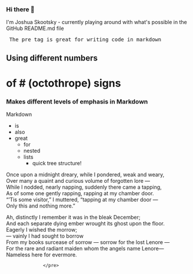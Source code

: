### Hi there 👋

I'm Joshua Skootsky - currently playing around with what's possible in the GitHub README.md file

<pre> The pre tag is great for writing code in markdown
</pre>

## Using different numbers
# of # (octothrope) signs
### Makes different levels of  emphasis in Markdown

Markdown
* is
* also
* great
  * for
  * nested
  * lists
    * quick tree structure!


Once upon a midnight dreary, while I pondered, weak and weary,  
Over many a quaint and curious volume of forgotten lore —  
While I nodded, nearly napping, suddenly there came a tapping,  
As of some one gently rapping, rapping at my chamber door.  
“’Tis some visitor,” I muttered, “tapping at my chamber door —  
Only this and nothing more.”  
            
Ah, distinctly I remember it was in the bleak December;  
And each separate dying ember wrought its ghost upon the floor.  
Eagerly I wished the morrow;   
 — vainly I had sought to borrow  
From my books surcease of sorrow — sorrow for the lost Lenore —  
For the rare and radiant maiden whom the angels name Lenore—  
Nameless here for evermore.
                  
                  </pre>


<!--
**JoshuaSkootsky/JoshuaSkootsky** is a ✨ _special_ ✨ repository because its `README.md` (this file) appears on your GitHub profile.

Here are some ideas to get you started:

- 🔭 I’m currently working on ...
- 🌱 I’m currently learning ...
- 👯 I’m looking to collaborate on ...
- 🤔 I’m looking for help with ...
- 💬 Ask me about ...
- 📫 How to reach me: ...
- 😄 Pronouns: ...
- ⚡ Fun fact: ...
-->
